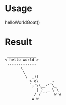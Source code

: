 # Usage
helloWorldGoat()
# Result
```
 _____________
< hello world >
 -------------
       \
        \
         \  _))
           > o\     _~
           `;'\\__-' \_
              | )  _ \ \
             / / ``   w w
            w w
```
